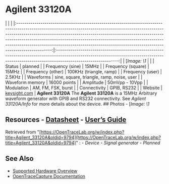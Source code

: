 # Agilent 33120A
| | | |:-----------------------------------------------------------------------------------------------------------------------------------------------------------------------------------------------------------------------------------------------------------------------------------------------------------------------------------------------------------------------------------------------------------------------:|:-------------------------------------------------------------------------------------------------------------------------------------------------------------------------------------------:| | [*Image: \1* | | | Status | planned | | Frequency (sine) | 15MHz | | Frequency (square) | 15MHz | | Frequency (other) | 100KHz (triangle, ramp) | | Frequency (user) | 2.5KHz | | Waveforms | sine, square, triangle, ramp, noise, user | | Waveform memory | 16000 points | | Amplitude | 50mVpp - 10Vpp | | Modulation | AM, FM, FSK, burst | | Connectivity | GPIB, RS232 | | Website | [keysight.com](http://www.keysight.com/en/pd-1000001289%3Aepsg%3Apro/function-arbitrary-waveform-generator-15-mhz?nid=-536902324.536881979) | **Agilent 33120A** The **Agilent 33120A** is a 15MHz Arbitrary waveform generator with GPIB and RS232 connectivity. See *Agilent 33120A/Info* for more details about the device. ## Photos \-
[*Image: \1*
## Resources \- [Datasheet](http://literature.cdn.keysight.com/litweb/pdf/5968-0125EN.pdf) \- [User’s Guide](http://www.keysight.com/upload/cmc_upload/All/6C0633120A_USERSGUIDE_ENGLISH.pdf)
Retrieved from "[https://OpenTraceLab.org/w/index.php?title=Agilent_33120A&oldid=9794](https://OpenTraceLab.org/w/index.php?title=Agilent_33120A&oldid=9794)"
: \- *Device* \- *Signal generator* \- *Planned*
## See Also
- [Supported Hardware Overview](../supported-hardware.md)
- [OpenTraceCapture Documentation](../../opentracecapture/overview.md)
